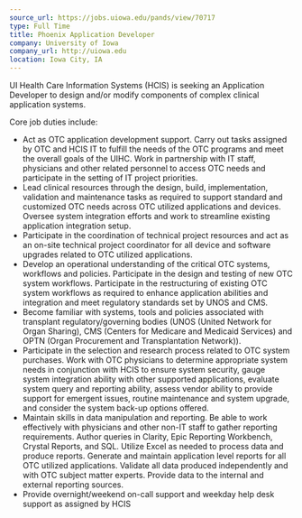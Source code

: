 ```yaml
---
source_url: https://jobs.uiowa.edu/pands/view/70717
type: Full Time
title: Phoenix Application Developer
company: University of Iowa
company_url: http://uiowa.edu
location: Iowa City, IA
---
```


UI Health Care Information Systems (HCIS) is seeking an Application Developer to design and/or modify components of complex clinical application systems.

Core job duties include:

* Act as OTC application development support. Carry out tasks assigned by OTC and HCIS IT to fulfill the needs of the OTC programs and meet the overall goals of the UIHC. Work in partnership with IT staff, physicians and other related personnel to access OTC needs and participate in the setting of IT project priorities.
* Lead clinical resources through the design, build, implementation, validation and maintenance tasks as required to support standard and customized OTC needs across OTC utilized applications and devices. Oversee system integration efforts and work to streamline existing application integration setup.
* Participate in the coordination of technical project resources and act as an on-site technical project coordinator for all device and software upgrades related to OTC utilized applications.
* Develop an operational understanding of the critical OTC systems, workflows and policies. Participate in the design and testing of new OTC system workflows. Participate in the restructuring of existing OTC system workflows as required to enhance application abilities and integration and meet regulatory standards set by UNOS and CMS.
* Become familiar with systems, tools and policies associated with transplant regulatory/governing bodies (UNOS (United Network for Organ Sharing), CMS (Centers for Medicare and Medicaid Services) and OPTN (Organ Procurement and Transplantation Network)).
* Participate in the selection and research process related to OTC system purchases. Work with OTC physicians to determine appropriate system needs in conjunction with HCIS to ensure system security, gauge system integration ability with other supported applications, evaluate system query and reporting ability, assess vendor ability to provide support for emergent issues, routine maintenance and system upgrade, and consider the system back-up options offered.
* Maintain skills in data manipulation and reporting. Be able to work effectively with physicians and other non-IT staff to gather reporting requirements. Author queries in Clarity, Epic Reporting Workbench, Crystal Reports, and SQL. Utilize Excel as needed to process data and produce reports. Generate and maintain application level reports for all OTC utilized applications. Validate all data produced independently and with OTC subject matter experts. Provide data to the internal and external reporting sources.
* Provide overnight/weekend on-call support and weekday help desk support as assigned by HCIS
